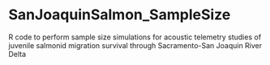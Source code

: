 # SanJoaquinSalmon_SampleSize
R code to perform sample size simulations for acoustic telemetry studies of juvenile salmonid migration survival through Sacramento-San Joaquin River Delta
